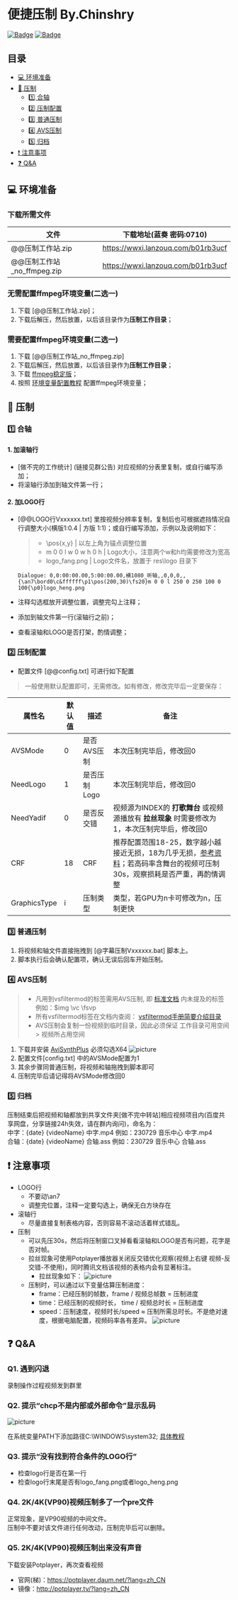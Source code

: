 # 便捷压制 By.Chinshry

[![Badge](https://img.shields.io/badge/GitHub-100000?style=for-the-badge&logo=github&logoColor=white)](https://github.com/Chinshry/CBash/tree/main/VIDEO_COMPRESSION)
[![Badge](https://img.shields.io/badge/Gitee-C71D23?style=for-the-badge&logo=gitee&logoColor=white)](https://gitee.com/chinshry/CBash/tree/main/VIDEO_COMPRESSION)

## 目录

* [💻 环境准备](#-环境准备)
* [💾 压制](#-压制)
  * [1️⃣ 合轴](#1️⃣-合轴)
  * [2️⃣ 压制配置](#2️⃣-压制配置)
  * [3️⃣ 普通压制](#3️⃣-普通压制)
  * [4️⃣ AVS压制](#4️⃣-AVS压制)
  * [5️⃣ 归档](#5️⃣-归档)
* [❗ 注意事项](#-注意事项)
* [❓ Q&A](#-qa)

## 💻 环境准备

### 下载所需文件

| 文件 | 下载地址(蓝奏 密码:0710) |
| ----- | ------ |
| @@压制工作站.zip | https://wwxi.lanzouq.com/b01rb3ucf |
| @@压制工作站_no_ffmpeg.zip | https://wwxi.lanzouq.com/b01rb3ucf |

### 无需配置ffmpeg环境变量(二选一)

1. 下载 [@@压制工作站.zip]；
2. 下载后解压，然后放置，以后该目录作为**压制工作目录**；

### 需要配置ffmpeg环境变量(二选一)

1. 下载 [@@压制工作站_no_ffmpeg.zip]
2. 下载后解压，然后放置，以后该目录作为**压制工作目录**；
3. 下载 [ffmpeg稳定版](https://github.com/GyanD/codexffmpeg/releases/download/6.0/ffmpeg-6.0-full_build.zip)；
4. 按照 [环境变量配置教程](https://www.bilibili.com/read/cv13908332) 配置ffmpeg环境变量；

## 💾 压制

### 1️⃣ 合轴

#### 1. 加滚轴行

* [做不完的工作统计] (链接见群公告) 对应视频的分表里复制，或自行编写添加；
* 将滚轴行添加到轴文件第一行；

#### 2. 加LOGO行

* [@@LOGO行Vxxxxxx.txt] 里按视频分辨率复制，复制后也可根据遮挡情况自行调整大小(横版1:0.4 | 方版 1:1)；或自行编写添加，示例以及说明如下：
  > * \pos{x,y} | 以左上角为锚点调整位置  
  > * m 0 0 l w 0 w h 0 h | Logo大小，注意两个w和h均需要修改为宽高  
  > * logo_fang.png | Logo文件名，放置于 res\logo 目录下

  ```ass
  Dialogue: 0,0:00:00.00,5:00:00.00,横1080_听轴,,0,0,0,,{\an7\bord0\c&ffffff\p1\pos(200,30)\fs20}m 0 0 l 250 0 250 100 0 100{\p0}logo_heng.png
  ```

* 注释勾选框放开调整位置，调整完勾上注释；
* 添加到轴文件第一行(滚轴行之前)；
* 查看滚轴和LOGO是否打架，酌情调整；

### 2️⃣ 压制配置

* 配置文件 [@@config.txt] 可进行如下配置

> 一般使用默认配置即可，无需修改。如有修改，修改完毕后一定要保存：

| 属性名 | 默认值 | 描述 | 备注 |
| ----- | ------ | ------ | ------ |
| AVSMode | 0 | 是否AVS压制 | 本次压制完毕后，修改回0 |
| NeedLogo | 1 | 是否压制Logo | 本次压制完毕后，修改回0 |
| NeedYadif | 0 | 是否反交错 | 视频源为INDEX的 **打歌舞台** 或视频源播放有 **拉丝现象** 时需要修改为1，本次压制完毕后，修改回0 |
| CRF | 18 | CRF | 推荐配置范围18-25，数字越小越接近无损，18为几乎无损，[参考资料](https://trac.ffmpeg.org/wiki/Encode/H.264#a1.ChooseaCRFvalue)；若高码率含舞台的视频可压制30s，观察损耗是否严重，再酌情调整 |
| GraphicsType | i | 压制类型 | 类型，若GPU为n卡可修改为n，压制更快 |

### 3️⃣ 普通压制

1. 将视频和轴文件直接拖拽到 [@字幕压制Vxxxxxx.bat] 脚本上。
2. 脚本执行后会确认配置项，确认无误后回车开始压制。

### 4️⃣ AVS压制

> * 凡用到vsfiltermod的标签需用AVS压制, 即 [标准文档](https://aegi.vmoe.info/docs/3.2/ASS_Tags/) 内未提及的标签 例如：\$img \vc \fsvp  
> * 所有vsfiltermod标签在文档内查阅： [vsfiltermod手册简要介绍目录](https://cwlrin.wiki/wp-content/uploads/2021/02/vsfiltermod-%E6%89%8B%E5%86%8C.pdf)
> * AVS压制会复制一份视频到临时目录，因此必须保证 工作目录可用空间 > 视频所占用空间

1. 下载并安装 [AviSynthPlus](https://github.com/AviSynth/AviSynthPlus/releases/download/v3.7.3/AviSynthPlus_3.7.3_20230715.exe) 必须勾选X64
![picture](https://gitee.com/chinshry/CBash/raw/main/VIDEO_COMPRESSION/Capture/AviSynthPlus.png)
2. 配置文件[config.txt] 中的AVSMode配置为1
3. 其余步骤同普通压制，将视频和轴拖拽到脚本即可
4. 压制完毕后请记得将AVSMode修改回0

### 5️⃣ 归档

压制结束后把视频和轴都放到共享文件夹[做不完中转站]相应视频项目内(百度共享网盘，分享链接24h失效，请在群内询问)，命名为：  
中字：{date} {videoName} 中字.mp4  例如：230729 音乐中心 中字.mp4  
合轴：{date} {videoName} 合轴.ass  例如：230729 音乐中心 合轴.ass  

## ❗ 注意事项

* LOGO行
  * 不要动\an7
  * 调整完位置，注释一定要勾选上，确保无白方块存在
* 滚轴行
  * 尽量直接复制表格内容，否则容易不滚动活着样式错乱。
* 压制
  * 可以先压30s，然后将压制窗口叉掉看看滚轴和LOGO是否有问题，花字是否对帧。
  * 拉丝现象可使用Potplayer播放器关闭反交错优化观察(视频上右键 视频-反交错-不使用)，同时腾讯文档该视频的表格内会有显著标注。
    * 拉丝现象如下：
    ![picture](https://gitee.com/chinshry/CBash/raw/main/VIDEO_COMPRESSION/Capture/YadifExample.png)
  * 压制时，可以通过以下变量估算压制进度：
    * frame：已经压制的帧数，frame / 视频总帧数 = 压制进度
    * time：已经压制的视频时长， time / 视频总时长 = 压制进度
    * speed：压制速度，视频时长/speed ≈ 压制所需总时长。不是绝对速度，根据电脑配置，视频码率各有差异。
    ![picture](https://gitee.com/chinshry/CBash/raw/main/VIDEO_COMPRESSION/Capture/Progress.png)

## ❓ Q&A

### Q1. 遇到闪退

录制操作过程视频发到群里

### Q2. 提示“chcp不是内部或外部命令”显示乱码

![picture](https://gitee.com/chinshry/CBash/raw/main/VIDEO_COMPRESSION/Capture/Q2.png)

在系统变量PATH下添加路径C:\WINDOWS\system32;  [具体教程](https://blog.csdn.net/stupid_dernier/article/details/85105117)

### Q3. 提示“没有找到符合条件的LOGO行”

* 检查logo行是否在第一行
* 检查logo行末尾是否有logo_fang.png或者logo_heng.png

### Q4. 2K/4K(VP90)视频压制多了一个pre文件

正常现象，是VP90视频的中间文件。  
压制中不要对该文件进行任何改动，压制完毕后可以删除。

### Q5. 2K/4K(VP90)视频压制出来没有声音

下载安装Potplayer，再次查看视频

* 官网(梯)：<https://potplayer.daum.net/?lang=zh_CN>
* 镜像：<http://potplayer.tv/?lang=zh_CN>
